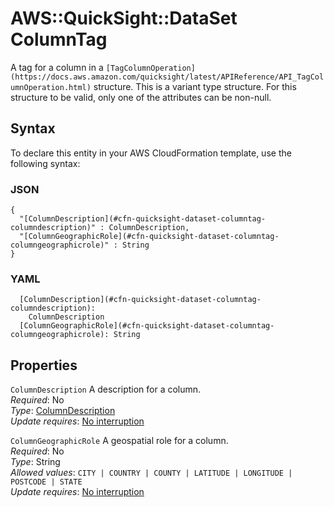 # AWS::QuickSight::DataSet ColumnTag<a name="aws-properties-quicksight-dataset-columntag"></a>

A tag for a column in a ` [TagColumnOperation](https://docs.aws.amazon.com/quicksight/latest/APIReference/API_TagColumnOperation.html) ` structure\. This is a variant type structure\. For this structure to be valid, only one of the attributes can be non\-null\.

## Syntax<a name="aws-properties-quicksight-dataset-columntag-syntax"></a>

To declare this entity in your AWS CloudFormation template, use the following syntax:

### JSON<a name="aws-properties-quicksight-dataset-columntag-syntax.json"></a>

```
{
  "[ColumnDescription](#cfn-quicksight-dataset-columntag-columndescription)" : ColumnDescription,
  "[ColumnGeographicRole](#cfn-quicksight-dataset-columntag-columngeographicrole)" : String
}
```

### YAML<a name="aws-properties-quicksight-dataset-columntag-syntax.yaml"></a>

```
  [ColumnDescription](#cfn-quicksight-dataset-columntag-columndescription): 
    ColumnDescription
  [ColumnGeographicRole](#cfn-quicksight-dataset-columntag-columngeographicrole): String
```

## Properties<a name="aws-properties-quicksight-dataset-columntag-properties"></a>

`ColumnDescription`  <a name="cfn-quicksight-dataset-columntag-columndescription"></a>
A description for a column\.  
*Required*: No  
*Type*: [ColumnDescription](aws-properties-quicksight-dataset-columndescription.md)  
*Update requires*: [No interruption](https://docs.aws.amazon.com/AWSCloudFormation/latest/UserGuide/using-cfn-updating-stacks-update-behaviors.html#update-no-interrupt)

`ColumnGeographicRole`  <a name="cfn-quicksight-dataset-columntag-columngeographicrole"></a>
A geospatial role for a column\.  
*Required*: No  
*Type*: String  
*Allowed values*: `CITY | COUNTRY | COUNTY | LATITUDE | LONGITUDE | POSTCODE | STATE`  
*Update requires*: [No interruption](https://docs.aws.amazon.com/AWSCloudFormation/latest/UserGuide/using-cfn-updating-stacks-update-behaviors.html#update-no-interrupt)